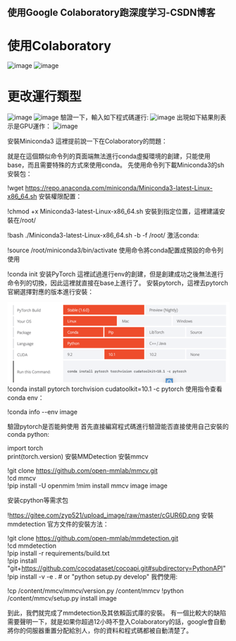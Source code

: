 ## 使用Google Colaboratory跑深度学习-CSDN博客

# 使用Colaboratory
![image](https://github.com/user-attachments/assets/6748f25e-0b6e-4c67-af77-f23b596f241e)
![image](https://github.com/user-attachments/assets/31938645-2a8f-44c9-956d-5bad3a8b78b8)
# 更改運行類型
![image](https://github.com/user-attachments/assets/14203697-f07e-4007-a7f4-07ea07c0d4dd)
![image](https://github.com/user-attachments/assets/7b0a744f-e65e-43bd-88a0-16d38138b05a)
驗證一下，輸入如下程式碼運行:
![image](https://github.com/user-attachments/assets/67025a67-19b6-464f-a131-4750157dea4f)
出現如下結果則表示是GPU運作：
![image](https://github.com/user-attachments/assets/f246714e-6fe5-410a-a3d5-a168ac2a5ea7)

安裝Miniconda3
這裡提前說一下在Colaboratory的問題：

就是在這個類似命令列的頁面端無法進行conda虛擬環境的創建，只能使用base，而且需要特殊的方式來使用conda。 先使用命令列下載Miniconda3的sh安裝包：

!wget https://repo.anaconda.com/miniconda/Miniconda3-latest-Linux-x86_64.sh
安裝權限配置：

!chmod +x Miniconda3-latest-Linux-x86_64.sh
安裝到指定位置，這裡建議安裝在/root/

!bash ./Miniconda3-latest-Linux-x86_64.sh -b -f /root/
激活conda:

!source /root/miniconda3/bin/activate
使用命令將conda配置成預設的命令列使用

!conda init
安装PyTorch
這裡試過進行env的創建，但是創建成功之後無法進行命令列的切換，因此這裡就直接在base上進行了。
安裝pytorch，這裡去pytorch官網選擇對應的版本進行安裝：

![image](https://github.com/qzhao0805/mid/blob/main/8.png)  
!conda install pytorch torchvision cudatoolkit=10.1 -c pytorch
使用指令查看conda env：

!conda info --env
image

驗證pytorch是否能夠使用
首先直接編寫程式碼進行驗證能否直接使用自己安裝的conda python:

import torch  
print(torch.version)
安裝MMDetection
安裝mmcv

!git clone https://github.com/open-mmlab/mmcv.git  
!cd mmcv  
!pip install -U openmim
!mim install mmcv
image image

安装cpython等需求包

!https://gitee.com/zyp521/upload_image/raw/master/cGUR6D.png
安裝mmdetection
官方文件的安裝方法：

!git clone https://github.com/open-mmlab/mmdetection.git  
!cd mmdetection  
!pip install -r requirements/build.txt  
!pip install "git+https://github.com/cocodataset/cocoapi.git#subdirectory=PythonAPI"  
!pip install -v -e . # or "python setup.py develop"
我們使用:

!cp /content/mmcv/mmcv/version.py /content/mmcv
!python /content/mmcv/setup.py install
image

到此，我們就完成了mmdetection及其依賴函式庫的安裝。
有一個比較大的缺陷需要聲明一下，就是如果你超過12小時不登入Colaboratory的話，google會自動將你的伺服器重置分配給別人，你的資料和程式碼都被自動清楚了。
